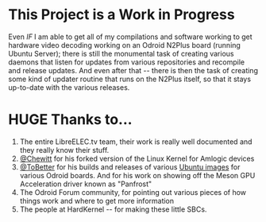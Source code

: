 # This Project is a Work in Progress
Even _IF_ I am able to get all of my compilations and software working to get hardware video decoding working on an Odroid N2Plus board (running Ubuntu Server); there is still the monumental task of creating various daemons that listen for updates from various repositories and recompile and release updates.  And even after that -- there is then the task of creating some kind of updater routine that runs on the N2Plus itself, so that it stays up-to-date with the various releases.

# HUGE Thanks to...
01. The entire LibreELEC.tv team, their work is really well documented and they really know their stuff.
02. [@Chewitt](https://github.com/chewitt) for his forked version of the Linux Kernel for Amlogic devices
03. [@ToBetter](https://github.com/tobetter) for his builds and releases of various [Ubuntu images](http://docs.linuxfactory.or.kr/install/prebuilt_image.html) for various Odroid boards. And for his work on showing off the Meson GPU Acceleration driver known as "Panfrost"
04. The Odroid Forum community, for pointing out various pieces of how things work and where to get more information
05. The people at HardKernel -- for making these little SBCs.
